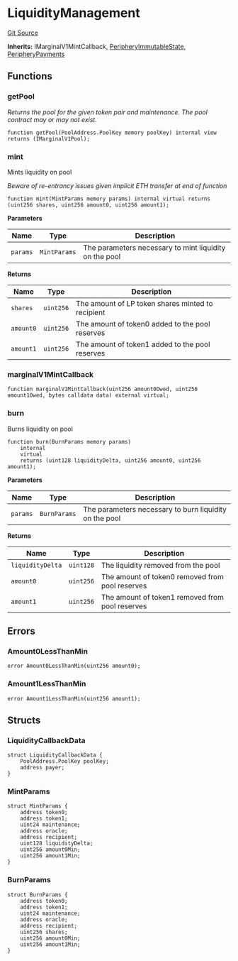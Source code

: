 # LiquidityManagement
[Git Source](https://github.com/MarginalProtocol/v1-periphery/blob/3831eb0dc9ad872eeb8a0eb98bd8566331443136/contracts/base/LiquidityManagement.sol)

**Inherits:**
IMarginalV1MintCallback, [PeripheryImmutableState](/contracts/base/PeripheryImmutableState.sol/abstract.PeripheryImmutableState.md), [PeripheryPayments](/contracts/base/PeripheryPayments.sol/abstract.PeripheryPayments.md)


## Functions
### getPool

*Returns the pool for the given token pair and maintenance. The pool contract may or may not exist.*


```solidity
function getPool(PoolAddress.PoolKey memory poolKey) internal view returns (IMarginalV1Pool);
```

### mint

Mints liquidity on pool

*Beware of re-entrancy issues given implicit ETH transfer at end of function*


```solidity
function mint(MintParams memory params) internal virtual returns (uint256 shares, uint256 amount0, uint256 amount1);
```
**Parameters**

|Name|Type|Description|
|----|----|-----------|
|`params`|`MintParams`|The parameters necessary to mint liquidity on the pool|

**Returns**

|Name|Type|Description|
|----|----|-----------|
|`shares`|`uint256`|The amount of LP token shares minted to recipient|
|`amount0`|`uint256`|The amount of token0 added to the pool reserves|
|`amount1`|`uint256`|The amount of token1 added to the pool reserves|


### marginalV1MintCallback


```solidity
function marginalV1MintCallback(uint256 amount0Owed, uint256 amount1Owed, bytes calldata data) external virtual;
```

### burn

Burns liquidity on pool


```solidity
function burn(BurnParams memory params)
    internal
    virtual
    returns (uint128 liquidityDelta, uint256 amount0, uint256 amount1);
```
**Parameters**

|Name|Type|Description|
|----|----|-----------|
|`params`|`BurnParams`|The parameters necessary to burn liquidity on the pool|

**Returns**

|Name|Type|Description|
|----|----|-----------|
|`liquidityDelta`|`uint128`|The liquidity removed from the pool|
|`amount0`|`uint256`|The amount of token0 removed from pool reserves|
|`amount1`|`uint256`|The amount of token1 removed from pool reserves|


## Errors
### Amount0LessThanMin

```solidity
error Amount0LessThanMin(uint256 amount0);
```

### Amount1LessThanMin

```solidity
error Amount1LessThanMin(uint256 amount1);
```

## Structs
### LiquidityCallbackData

```solidity
struct LiquidityCallbackData {
    PoolAddress.PoolKey poolKey;
    address payer;
}
```

### MintParams

```solidity
struct MintParams {
    address token0;
    address token1;
    uint24 maintenance;
    address oracle;
    address recipient;
    uint128 liquidityDelta;
    uint256 amount0Min;
    uint256 amount1Min;
}
```

### BurnParams

```solidity
struct BurnParams {
    address token0;
    address token1;
    uint24 maintenance;
    address oracle;
    address recipient;
    uint256 shares;
    uint256 amount0Min;
    uint256 amount1Min;
}
```

